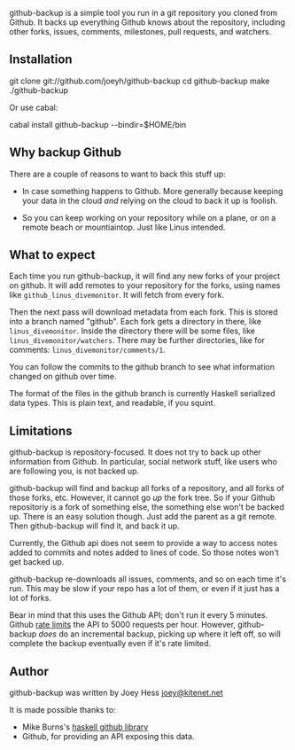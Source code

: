 github-backup is a simple tool you run in a git repository you cloned from
Github. It backs up everything Github knows about the repository, including
other forks, issues, comments, milestones, pull requests, and watchers.

## Installation

  git clone git://github.com/joeyh/github-backup
  cd github-backup
  make
  ./github-backup

Or use cabal:

  cabal install github-backup --bindir=$HOME/bin

## Why backup Github

There are a couple of reasons to want to back this stuff up:

* In case something happens to Github. More generally because
  keeping your data in the cloud *and* relying on the cloud to
  back it up is foolish.

* So you can keep working on your repository while on a plane, or
  on a remote beach or mountiaintop. Just like Linus intended.

## What to expect

Each time you run github-backup, it will find any new forks of your project
on github. It will add remotes to your repository for the forks, using names
like `github_linus_divemonitor`. It will fetch from every fork.

Then the next pass will download metadata from each fork. This is stored
into a branch named "github". Each fork gets a directory in there,
like `linus_divemonitor`. Inside the directory there will be some
files, like `linus_divemonitor/watchers`. There may be further
directories, like for comments: `linus_divemonitor/comments/1`.

You can follow the commits to the github branch to see what information
changed on github over time.

The format of the files in the github branch is currently Haskell
serialized data types. This is plain text, and readable, if you squint.

## Limitations

github-backup is repository-focused. It does not try to back up other
information from Github. In particular, social network stuff, like
users who are following you, is not backed up.

github-backup will find and backup all forks of a repository, and all forks
of those forks, etc. However, it cannot go *up* the fork tree. So if
your Github repositoriy is a fork of something else, the something else
won't be backed up. There is an easy solution though. Just add the
parent as a git remote. Then github-backup will find it, and back it up.

Currently, the Github api does not seem to provide a way to access notes
added to commits and notes added to lines of code. So those notes won't get
backed up.

github-backup re-downloads all issues, comments, and so on
each time it's run. This may be slow if your repo has a lot of them,
or even if it just has a lot of forks.

Bear in mind that this uses the Github API; don't run it every 5 minutes.
Github [rate limits](http://developer.github.com/v3/#rate-limiting) the
API to 5000 requests per hour. However, github-backup *does* do an
incremental backup, picking up where it left off, so will complete the
backup eventually even if it's rate limited.

## Author

github-backup was written by Joey Hess <joey@kitenet.net>

It is made possible thanks to:

* Mike Burns's [haskell github library](http://hackage.haskell.org/package/github)
* Github, for providing an API exposing this data. 
